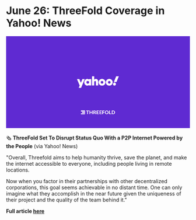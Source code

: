 # June 26: ThreeFold Coverage in Yahoo! News

![](img/tfyahoonews.jpg)

🗞 **ThreeFold Set To Disrupt Status Quo With a P2P Internet Powered by the People** (via Yahoo! News)

"Overall, Threefold aims to help humanity thrive, save the planet, and make the internet accessible to everyone, including people living in remote locations.

Now when you factor in their partnerships with other decentralized corporations, this goal seems achievable in no distant time. One can only imagine what they accomplish in the near future given the uniqueness of their project and the quality of the team behind it."

**Full article [here](https://news.yahoo.com/news/threefold-set-disrupt-status-quo-051457787.html?guccounter=1)**
